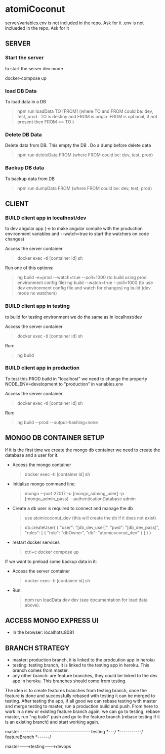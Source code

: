 # atomiCoconut

server/variables.env is not included in the repo. Ask for it
.env is not inclueded in the repo. Ask for it

## SERVER

### Start the server
to start the server dev mode 

docker-compose up

### load DB Data
To load data in a DB

>npm run loadData TO [FROM] (where TO and FROM could be: dev, test, prod . TO is destiny and FROM is origin. FROM is optional, if not present then FROM == TO )

### Delete DB Data
Delete data from DB. This empty the DB . Do a dump before delete data

>npm run deleteData FROM (where FROM could be: dev, test, prod)

### Backup DB data
To backup data from DB

>npm run dumpData FROM (where FROM could be: dev, test, prod)

## CLIENT

### BUILD client app in localhost/dev
to dev angular app (-e to make angular compile with the production environment variables and --watch=true to start the watchers on code changes)

Access the server container
>docker exec -ti [container id] sh

Run one of this options:
>ng build -e=prod --watch=true --poll=1000  (to build using prod environment config file) 
>ng build --watch=true --poll=1000 (to use dev environment config file and watch for changes) 
>ng build (dev mode no watchers)

### BUILD client app in testing
to build for testing environment we do the same as in localhost/dev 

Access the server container
>docker exec -ti [container id] sh

Run:
>ng build

### BUILD client app in production
To test this PROD build in "localhost" we need to change the property NODE_ENV=development to "production" in variables.env

Access the server container
>docker exec -ti [container id] sh

Run:
>ng build --prod --output-hashing=none


## MONGO DB CONTAINER SETUP
If it is the first time we create the mongo db container we need to create the database and a user for it.
- Access the mongo container
  >docker exec -ti [container id] sh
- Initialize mongo command line:
  >mongo --port 27017 -u [mongo_adming_user] -p [mongo_admin_pass] --authenticationDatabase admin
- Create a db user is required to connect and manage the db
  
  >use atomicoconut_dev   (this will create the db if it does not exist)

  >db.createUser(
    {
      "user": "[db_dev_user]",
      "pwd": "[db_dev_pass]",
      "roles": [
          {
              "role": "dbOwner",
              "db": "atomicoconut_dev"
          }
      ]
    }
  )

- restart docker services 
  >ctrl+c
  >docker compose up
  
If we want to preload some backup data in it:
- Access the server container
  >docker exec -ti [container id] sh
- Run:
  >npm run loadData dev dev  (see documentation for load data above).

## ACCESS MONGO EXPRESS UI
- In the browser: localhots:8081

## BRANCH STRATEGY

- master: production branch, it is linked to the prodcution app in heroku
- testing: testing branch, it is linked to the testing app in heroku. This branch comes from master.
- any other branch: are feature branches, they could be linked to the dev app in heroku. This branches should come from testing.

The idea is to create features branches from testing branch, once the feature is done and successfully rebased with testing it can be merged to testing. After testing the app, if all good we can rebase testing with master and merge testing to master, run a production build and push. From here to work in a new or existing feature branch again, we can go to testing, rebase master, run "ng build" push and go to the feature branch (rebase testing if it is an existing branch) and start working again.

master *--*-------*---*---------------*--------*
testing    \*---*/     \*-----------*/
featureBranch            \*--*----*/

master--->testing--->devops
